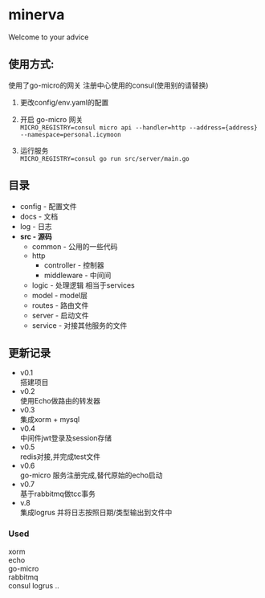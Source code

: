 # minerva
Welcome to your advice

## 使用方式:  
使用了go-micro的网关 
注册中心使用的consul(使用别的请替换)
 

1. 更改config/env.yaml的配置
 
2. 开启 go-micro 网关   
```MICRO_REGISTRY=consul micro api --handler=http --address={address} --namespace=personal.icymoon```

3. 运行服务     
 ```MICRO_REGISTRY=consul go run src/server/main.go```

## 目录

*   config - 配置文件  
*   docs - 文档  
*   log - 日志  
*   **src - 源码**    
    *   common - 公用的一些代码
    *   http
        *   controller - 控制器
        *   middleware - 中间间 
    *   logic - 处理逻辑 相当于services 
    *   model - model层
    *   routes - 路由文件
    *   server - 启动文件 
    *   service - 对接其他服务的文件

## 更新记录
*   v0.1   
        搭建项目    
*   v0.2    
        使用Echo做路由的转发器
*   v0.3    
        集成xorm + mysql
*   v0.4    
        中间件jwt登录及session存储
*   v0.5    
        redis对接,并完成test文件
*   v0.6    
        go-micro 服务注册完成,替代原始的echo启动
*   v0.7    
        基于rabbitmq做tcc事务
*   v.8     
       集成logrus 并将日志按照日期/类型输出到文件中
### Used
xorm    
echo    
go-micro    
rabbitmq    
consul
logrus
..




